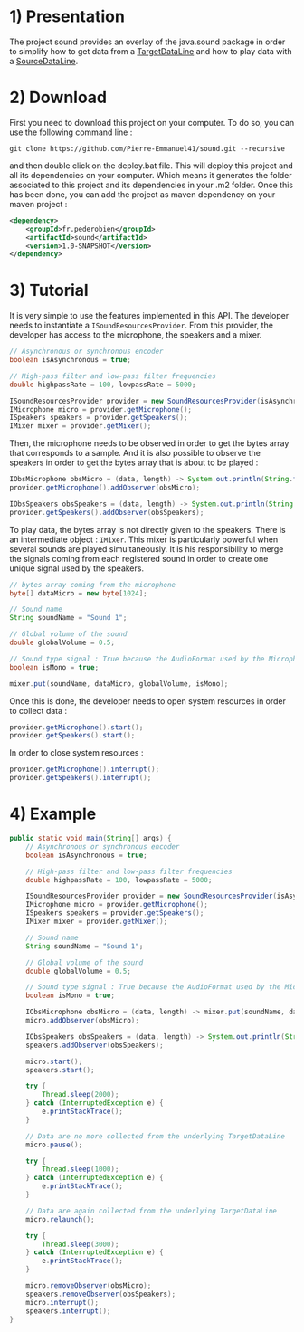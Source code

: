 # 1) Presentation

The project sound provides an overlay of the java.sound package in order to simplify how to get data from a [TargetDataLine](https://docs.oracle.com/javase/7/docs/api/javax/sound/sampled/TargetDataLine.html) and how to play data with a [SourceDataLine](https://docs.oracle.com/javase/7/docs/api/javax/sound/sampled/SourceDataLine.html).

# 2) Download

First you need to download this project on your computer. To do so, you can use the following command line :

```git
git clone https://github.com/Pierre-Emmanuel41/sound.git --recursive
```

and then double click on the deploy.bat file. This will deploy this project and all its dependencies on your computer. Which means it generates the folder associated to this project and its dependencies in your .m2 folder. Once this has been done, you can add the project as maven dependency on your maven project :

```xml
<dependency>
	<groupId>fr.pederobien</groupId>
	<artifactId>sound</artifactId>
	<version>1.0-SNAPSHOT</version>
</dependency>
```

# 3) Tutorial

It is very simple to use the features implemented in this API. The developer needs to instantiate a <code>ISoundResourcesProvider</code>. From this provider, the developer has access to the microphone, the speakers and a mixer.

```java
// Asynchronous or synchronous encoder
boolean isAsynchronous = true;

// High-pass filter and low-pass filter frequencies
double highpassRate = 100, lowpassRate = 5000;

ISoundResourcesProvider provider = new SoundResourcesProvider(isAsynchronous, lowpassRate, highpassRate);
IMicrophone micro = provider.getMicrophone();
ISpeakers speakers = provider.getSpeakers();
IMixer mixer = provider.getMixer();
```

Then, the microphone needs to be observed in order to get the bytes array that corresponds to a sample. And it is also possible to observe the speakers in order to get the bytes array that is about to be played :

```java
IObsMicrophone obsMicro = (data, length) -> System.out.println(String.format("Reading %s bytes from the microphone", length));
provider.getMicrophone().addObserver(obsMicro);

IObsSpeakers obsSpeakers = (data, length) -> System.out.println(String.format("Playing %s bytes with the speakers", length));
provider.getSpeakers().addObserver(obsSpeakers);
```

To play data, the bytes array is not directly given to the speakers. There is an intermediate object : <code>IMixer</code>. This mixer is particularly powerful when several sounds are played simultaneously. It is his responsibility to merge the signals coming from each registered sound in order to create one unique signal used by the speakers.

```java
// bytes array coming from the microphone
byte[] dataMicro = new byte[1024];

// Sound name
String soundName = "Sound 1";

// Global volume of the sound
double globalVolume = 0.5;

// Sound type signal : True because the AudioFormat used by the Microphone is mono.
boolean isMono = true;

mixer.put(soundName, dataMicro, globalVolume, isMono);
```

Once this is done, the developer needs to open system resources in order to collect data :

```java
provider.getMicrophone().start();
provider.getSpeakers().start();
```

In order to close system resources :

```java
provider.getMicrophone().interrupt();
provider.getSpeakers().interrupt();
```

# 4) Example

```java
public static void main(String[] args) {
	// Asynchronous or synchronous encoder
	boolean isAsynchronous = true;

	// High-pass filter and low-pass filter frequencies
	double highpassRate = 100, lowpassRate = 5000;

	ISoundResourcesProvider provider = new SoundResourcesProvider(isAsynchronous, lowpassRate, highpassRate);
	IMicrophone micro = provider.getMicrophone();
	ISpeakers speakers = provider.getSpeakers();
	IMixer mixer = provider.getMixer();

	// Sound name
	String soundName = "Sound 1";

	// Global volume of the sound
	double globalVolume = 0.5;

	// Sound type signal : True because the AudioFormat used by the Microphone is mono.
	boolean isMono = true;

	IObsMicrophone obsMicro = (data, length) -> mixer.put(soundName, data, globalVolume, isMono);
	micro.addObserver(obsMicro);

	IObsSpeakers obsSpeakers = (data, length) -> System.out.println(String.format("Playing %s bytes with the speakers", length));
	speakers.addObserver(obsSpeakers);

	micro.start();
	speakers.start();

	try {
		Thread.sleep(2000);
	} catch (InterruptedException e) {
		e.printStackTrace();
	}

	// Data are no more collected from the underlying TargetDataLine
	micro.pause();

	try {
		Thread.sleep(1000);
	} catch (InterruptedException e) {
		e.printStackTrace();
	}

	// Data are again collected from the underlying TargetDataLine
	micro.relaunch();

	try {
		Thread.sleep(3000);
	} catch (InterruptedException e) {
		e.printStackTrace();
	}

	micro.removeObserver(obsMicro);
	speakers.removeObserver(obsSpeakers);
	micro.interrupt();
	speakers.interrupt();
}
```